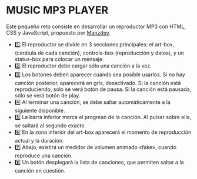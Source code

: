 # MUSIC MP3 PLAYER

Este pequeño reto consiste en desarrollar un reproductor MP3 con HTML, CSS y JavaScript, propuesto por [Manzdev](https://lenguajejs.com/retos/nivel-medio/mp3-player/).

- 1️⃣ El reproductor se divide en 3 secciones principales: el art-box, (carátula de cada canción), controls-box (reproducción y datos), y un status-box para colocar un mensaje.
- 2️⃣ El reproductor debe cargar sólo una canción a la vez.
- 3️⃣ Los botones deben aparecer cuando sea posible usarlos. Si no hay canción posterior, aparecerá en gris, desactivado. Si la canción está reproduciendo, sólo se verá botón de pausa. Si la canción está pausada, sólo se verá botón de play.
- 4️⃣ Al terminar una canción, se debe saltar automáticamente a la siguiente disponible.
- 5️⃣ La barra inferior marca el progreso de la canción. Al pulsar sobre ella, se saltará al segundo exacto.
- 6️⃣ En la zona inferior del art-box aparecerá el momento de reproducción actual y la duración.
- 7️⃣ Abajo, existirá un medidor de volumen animado «fake», cuando reproduce una canción.
- 8️⃣ Un botón desplegará la lista de canciones, que permiten saltar a la canción en cuestión.